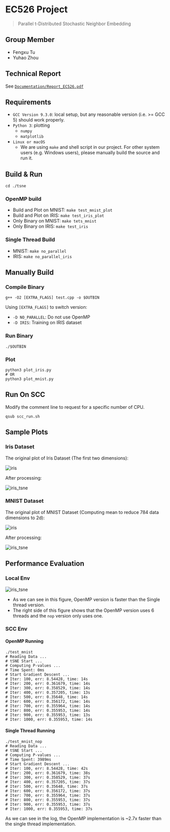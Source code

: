 # EC526 Project
> Parallel t-Distributed Stochastic Neighbor Embedding

## Group Member
* Fengxu Tu
* Yuhao Zhou

## Technical Report
See [`Documentation/Report_EC526.pdf`](./Documentation)

## Requirements
* `GCC Version 9.3.0`: local setup, but any reasonable version (i.e. >= GCC 5) should work properly.
* `Python 3`: plotting
    * `numpy`
    * `matplotlib`
* `Linux or macOS`
    * We are using `make` and shell script in our project. For other system users (e.g. Windows users), please manually build the source and run it.

## Build & Run
```shell script
cd ./tsne
```
### OpenMP build
* Build and Plot on MNIST: `make test_mnist_plot`
* Build and Plot on IRIS: `make test_iris_plot`
* Only Binary on MNIST: `make tets_mnist`
* Only Binary on IRIS: `make test_iris`

### Single Thread Build
* MNIST: `make no_parallel`
* IRIS: `make no_parallel_iris`

## Manually Build

### Compile Binary
```shell script
g++ -O2 [EXTRA_FLAGS] test.cpp -o $OUTBIN 
```
Using `[EXTRA_FLAGS]` to switch version:
* `-D NO_PARALLEL`: Do not use OpenMP
* `-D IRIS`: Training on IRIS dataset

### Run Binary
```shell script
./$OUTBIN
```
### Plot
```shell script
python3 plot_iris.py
# OR
python3 plot_mnist.py
```
## Run On SCC
Modify the comment line to request for a specific number of CPU.
```shell script
qsub scc_run.sh
```

## Sample Plots
### Iris Dataset
The original plot of Iris Dataset (The first two dimensions):

![iris](./Documentation/Images/iris.png)

After processing:

![iris_tsne](./Documentation/Images/tsne_iris.png)

### MNIST Dataset
The original plot of MNIST Dataset (Computing mean to reduce 784 data dimensions to 2d):

![iris](./Documentation/Images/mnist.png)

After processing:

![iris_tsne](./Documentation/Images/tsne_mnist.png)



## Performance Evaluation
### Local Env
![iris_tsne](./Documentation/Images/tsne_omp_xomp_comparison.png)
* As we can see in this figure, OpenMP version is faster than the Single thread version.
* The right side of this figure shows that the OpenMP version uses 6 threads and the `nop` version only uses one. 

### SCC Env
#### OpenMP Running
```shell script
./test_mnist
# Reading Data ...
# tSNE Start ...
# Computing P-values ...
# Time Spent: 0ms
# Start Gradient Descent ...
# Iter: 100, err: 8.54428, time: 14s
# Iter: 200, err: 0.361679, time: 14s
# Iter: 300, err: 0.358529, time: 14s
# Iter: 400, err: 0.357205, time: 13s
# Iter: 500, err: 0.35648, time: 14s
# Iter: 600, err: 0.356172, time: 14s
# Iter: 700, err: 0.355964, time: 14s
# Iter: 800, err: 0.355953, time: 14s
# Iter: 900, err: 0.355953, time: 13s
# Iter: 1000, err: 0.355953, time: 14s
```

#### Single Thread Running
```shell script
./test_mnist_nop
# Reading Data ...
# tSNE Start ...
# Computing P-values ...
# Time Spent: 3989ms
# Start Gradient Descent ...
# Iter: 100, err: 8.54428, time: 42s
# Iter: 200, err: 0.361679, time: 38s
# Iter: 300, err: 0.358529, time: 37s
# Iter: 400, err: 0.357205, time: 37s
# Iter: 500, err: 0.35648, time: 37s
# Iter: 600, err: 0.356172, time: 37s
# Iter: 700, err: 0.355964, time: 37s
# Iter: 800, err: 0.355953, time: 37s
# Iter: 900, err: 0.355953, time: 37s
# Iter: 1000, err: 0.355953, time: 37s
```

As we can see in the log, the OpenMP implementation is ~2.7x faster than the single thread implementation.
